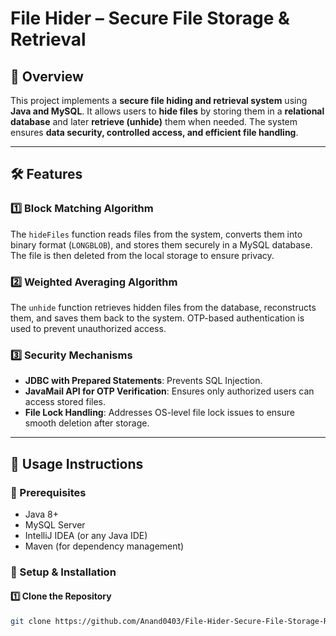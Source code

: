 # File Hider – Secure File Storage & Retrieval  

## 📌 Overview  
This project implements a **secure file hiding and retrieval system** using **Java and MySQL**. It allows users to **hide files** by storing them in a **relational database** and later **retrieve (unhide)** them when needed. The system ensures **data security, controlled access, and efficient file handling**.  

---

## 🛠 Features  
### 1️⃣ Block Matching Algorithm  
The `hideFiles` function reads files from the system, converts them into binary format (`LONGBLOB`), and stores them securely in a MySQL database. The file is then deleted from the local storage to ensure privacy.  

### 2️⃣ Weighted Averaging Algorithm  
The `unhide` function retrieves hidden files from the database, reconstructs them, and saves them back to the system. OTP-based authentication is used to prevent unauthorized access.  

### 3️⃣ Security Mechanisms  
- **JDBC with Prepared Statements**: Prevents SQL Injection.  
- **JavaMail API for OTP Verification**: Ensures only authorized users can access stored files.  
- **File Lock Handling**: Addresses OS-level file lock issues to ensure smooth deletion after storage.  

---

## 🚀 Usage Instructions  
### 🔹 Prerequisites  
- Java 8+  
- MySQL Server  
- IntelliJ IDEA (or any Java IDE)  
- Maven (for dependency management)  

### 🔹 Setup & Installation  
#### 1️⃣ Clone the Repository  
```bash
git clone https://github.com/Anand0403/File-Hider-Secure-File-Storage-Retrieval-


